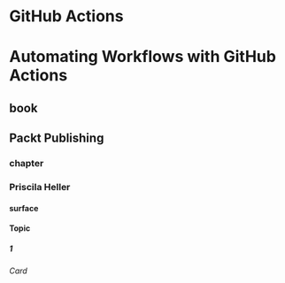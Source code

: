 # GitHub Actions
# Automating Workflows with GitHub Actions
## book
## Packt Publishing
### chapter
### Priscila Heller

#### surface
#### Topic

##### 1

###### Card
